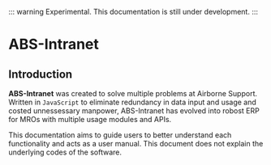 <script setup>
  import Dialog from './components/Dialog.vue'
</script>

<Dialog></Dialog>

::: warning
Experimental. This documentation is still under development.
:::

# ABS-Intranet

## Introduction

**ABS-Intranet** was created to solve multiple problems at Airborne Support. Written in `JavaScript` to eliminate redundancy in data input and usage and costed unnessessary manpower, ABS-Intranet has evolved into robost ERP for MROs with multiple usage modules and APIs.

This documentation aims to guide users to better understand each functionality and acts as a user manual. This document does not explain the underlying codes of the software.
